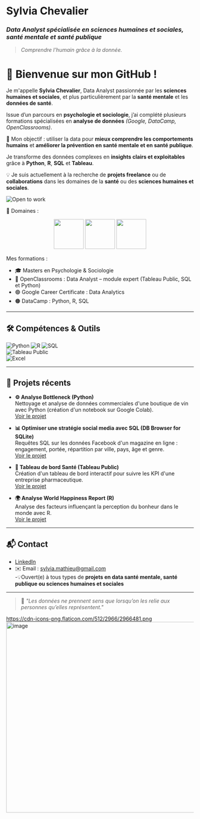 # Sylvia Chevalier  
### *Data Analyst spécialisée en sciences humaines et sociales, santé mentale et santé publique*  
> *Comprendre l’humain grâce à la donnée.*

# 👋 Bienvenue sur mon GitHub !

Je m'appelle **Sylvia Chevalier**, Data Analyst passionnée par les **sciences humaines et sociales**, et plus particulièrement par la **santé mentale** et les **données de santé**.  

Issue d’un parcours en **psychologie et sociologie**, j’ai complété plusieurs formations spécialisées en **analyse de données** *(Google, DataCamp, OpenClassrooms)*.  

🎯 Mon objectif : utiliser la data pour **mieux comprendre les comportements humains** et **améliorer la prévention en santé mentale et en santé publique**.  

Je transforme des données complexes en **insights clairs et exploitables** grâce à **Python**, **R**, **SQL** et **Tableau**.  

💡 Je suis actuellement à la recherche de **projets freelance** ou de **collaborations** dans les domaines de la **santé** ou des **sciences humaines et sociales**.

![Open to work](https://img.shields.io/badge/Open%20to%20Work-Freelance-green?style=flat-square)

🎯 Domaines : <p align="center">
  <img width="80" height="80" src="https://github.com/user-attachments/assets/f840666a-588f-46c0-b7ed-7df1ac88389b" />
  <img width="80" height="80" src="https://github.com/user-attachments/assets/5cbaf44b-e75e-4a91-a299-d71beb21e2d5" />
  <img width="80" height="80" src="https://github.com/user-attachments/assets/fe35a854-bb69-4c42-8a13-bde630b432ca" />
</p>

Mes formations :  
- 🎓 Masters en Psychologie & Sociologie  
- 📘 OpenClassrooms : Data Analyst – module expert (Tableau Public, SQL et Python)  
- 🟢 Google Career Certificate : Data Analytics  
- 🟠 DataCamp : Python, R, SQL

---

## 🛠 Compétences & Outils

![Python](https://img.shields.io/badge/-Python-3776AB?style=flat-square&logo=python&logoColor=white) 
![R](https://img.shields.io/badge/-R-276DC3?style=flat-square&logo=r&logoColor=white) 
![SQL](https://img.shields.io/badge/-SQL-00758F?style=flat-square&logo=postgresql&logoColor=white)  
![Tableau Public](https://img.shields.io/badge/-Tableau-E97627?style=flat-square&logo=tableau&logoColor=white)  
![Excel](https://img.shields.io/badge/-Excel-217346?style=flat-square&logo=microsoft-excel&logoColor=white)  

---

## 📂 Projets récents

- **⚙️ Analyse Bottleneck (Python)**  
  Nettoyage et analyse de données commerciales d'une boutique de vin avec Python (création d'un notebook sur Google Colab).  
  [Voir le projet](https://github.com/sylvia-chevalier-data/BottleNeck/blob/main/README.md)

- **📊 Optimiser une stratégie social media avec SQL (DB Browser for SQLite)**  
  Requêtes SQL sur les données Facebook d'un magazine en ligne : engagement, portée, répartition par ville, pays, âge et genre.  
  [Voir le projet](https://github.com/sylvia-chevalier-data/social-media/blob/main/README.md)

- **💉 Tableau de bord Santé (Tableau Public)**  
  Création d'un tableau de bord interactif pour suivre les KPI d'une entreprise pharmaceutique.  
  [Voir le projet](https://github.com/sylvia-chevalier-data/Dental_Pharma/blob/main/README.md)

- **🌍 Analyse World Happiness Report (R)**  
  Analyse des facteurs influençant la perception du bonheur dans le monde avec R.  
  [Voir le projet](https://github.com/sylvia-chevalier-data/World-Happiness-Report-2024/blob/main/README.md)

--- 

## 📬 Contact

- [LinkedIn](https://www.linkedin.com/in/sylvia-chevalier-data-analyst)  
- ✉️ Email : sylvia.mathieu@gmail.com  
-💡Ouvert(e) à tous types de **projets en data santé mentale, santé publique ou sciences humaines et sociales**

---

> 🧠 *"Les données ne prennent sens que lorsqu’on les relie aux personnes qu’elles représentent."*

https://cdn-icons-png.flaticon.com/512/2966/2966481.png<img width="512" height="512" alt="image" src="https://github.com/user-attachments/assets/e15f1d38-680e-4fb6-a4f2-de7c13dce0b9" />







 


